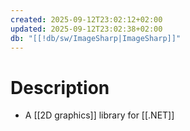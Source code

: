 ```yaml
---
created: 2025-09-12T23:02:12+02:00
updated: 2025-09-12T23:02:38+02:00
db: "[[!db/sw/ImageSharp|ImageSharp]]"
---
```

# Description
- A [[2D graphics]] library for [[.NET]]